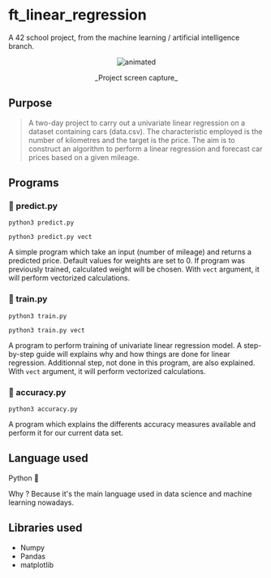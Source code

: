 # ft_linear_regression

A 42 school project, from the machine learning / artificial intelligence branch.
<p align='center'>
<img src='https://user-images.githubusercontent.com/67599180/189076214-3aeaf657-429e-42ad-9197-c89b6887b190.gif' alt='animated'>
<p align='center'>
 _Project screen capture_
 </p>

## Purpose
>A two-day project to carry out a univariate linear regression on a dataset containing cars (data.csv). The characteristic employed is the number of kilometres and the target is the price.
>The aim is to construct an algorithm to perform a linear regression and forecast car prices based on a given mileage.


## Programs

### :brain: predict.py
```python3 predict.py```

```python3 predict.py vect```

A simple program which take an input (number of mileage) and returns a predicted price.
Default values for weights are set to 0. If program was previously trained, calculated weight will be chosen.
With ```vect``` argument, it will perform vectorized calculations. 

### :mechanical_arm: train.py
```python3 train.py```

```python3 train.py vect```

A program to perform training of univariate linear regression model.
A step-by-step guide will explains why and how things are done for linear regression. Additionnal step, not done in this program, are also explained.
With ```vect``` argument, it will perform vectorized calculations. 

### :100: accuracy.py
```python3 accuracy.py```

A program which explains the differents accuracy measures available and perform it for our current data set.



## Language used
Python :snake:

Why ? Because it's the main language used in data science and machine learning nowadays.


## Libraries used
- Numpy
- Pandas
- matplotlib
